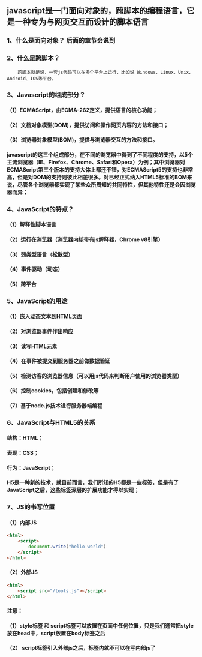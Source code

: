 ## javascript是一门面向对象的，跨脚本的编程语言，它是一种专为与网页交互而设计的脚本语言

### 1、什么是面向对象？   后面的章节会说到

### 2、什么是跨脚本？

		跨脚本就是说，一套js代码可以在多个平台上运行，比如说 Windows、Linux、Unix、Android、IOS等平台。

### 3、Javascript的组成部分？

#### （1）ECMAScript，由ECMA-262定义，提供语言的核心功能；

####     （2）文档对象模型(DOM)，提供访问和操作网页内容的方法和接口；

#### 	（3）浏览器对象模型(BOM)，提供与浏览器交互的方法和接口。

#### 	javascript的这三个组成部分，在不同的浏览器中得到了不同程度的支持，以5个主流浏览器（IE、Firefox、Chrome、Safari和Opera）为例；其中浏览器对ECMAScript第三个版本的支持大体上都还不错，对ECMAScript5的支持也非常高，但是对DOM的支持则彼此相差很多。对已经正式纳入HTML5标准的BOM来说，尽管各个浏览器都实现了某些众所周知的共同特性，但其他特性还是会因浏览器而异；

### 4、JavaScript的特点？

#### 	（1）解释性脚本语言

####     （2）运行在浏览器（浏览器内核带有js解释器，Chrome v8引擎）

#### 	（3）弱类型语言（松散型）

#### 	（4）事件驱动（动态）

#### 	（5）跨平台

### 5、JavaScript的用途

#### 	（1）嵌入动态文本到HTML页面

####     （2）对浏览器事件作出响应

#### 	（3）读写HTML元素

#### 	（4）在事件被提交到服务器之前做数据验证

#### 	（5）检测访客的浏览器信息（可以用js代码来判断用户使用的浏览器类型）

#### 	（6）控制cookies，包括创建和修改等

#### 	（7）基于node.js技术进行服务器端编程



### 6、JavaScript与HTML5的关系

#### 	结构：HTML；

#### 	表现：CSS；

#### 	行为：JavaScript；

#### 	H5是一种新的技术，就目前而言，我们所知的H5都是一些标签，但是有了JavaScript之后，这些标签深层的扩展功能才得以实现；



### 7、JS的书写位置

#### 	（1）内部JS

```html
<html>
	<script>
		document.write("hello world")
	</script>
</html>
```



####    （2）外部JS

```html
<html>
	<script src="/tools.js"></script>
</html>
```

#### 注意： 

#### 	（1）style标签 和 script标签可以放置在页面中任何位置，只是我们通常把style放在head中，script放置在body标签之后 

#### 	（2） script标签引入外部js之后，标签内就不可以在写内部js了







​	



